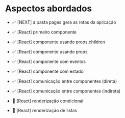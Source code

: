 # Aspectos abordados

- :white_check_mark: [NEXT] a pasta pages gera as rotas da aplicação
- :white_check_mark: [React] primeiro componente
- :white_check_mark: [React] componente usando props.children
- :white_check_mark: [React] componente usando props
- :white_check_mark: [React] componente com eventos

- :white_check_mark: [React] componente com estado
- :white_check_mark: [React] comunicação entre componentes (direta)
- :white_check_mark: [React] comunicação entre componentes (indireta)

- :red_circle: [React] renderização condicional
- :red_circle: [React] renderização de listas
